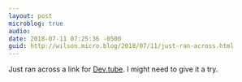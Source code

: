 ```yaml
---
layout: post
microblog: true
audio: 
date: 2018-07-11 07:25:36 -0500
guid: http://wilson.micro.blog/2018/07/11/just-ran-across.html
---
```

Just ran across a link for [Dev.tube](https://dev.tube). I might need to give it a try. 
